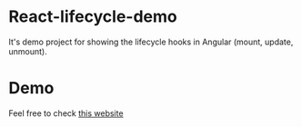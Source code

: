 # React-lifecycle-demo
It's demo project for showing the lifecycle hooks in Angular (mount, update, unmount).
# Demo
Feel free to check [this website](https://angular-lifecycle-demo.vercel.app/)

